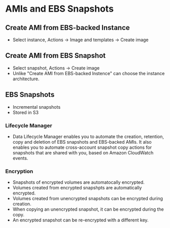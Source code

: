# AMIs and EBS Snapshots
## Create AMI from EBS-backed Instance
* Select instance, Actions -> Image and templates -> Create image 
## Create AMI from EBS Snapshot
* Select snapshot, Actions -> Create image
* Unlike "Create AMI from EBS-backed Instence" can choose the instance architecture.
## EBS Snapshots
* Incremental snapshots
* Stored in S3
### Lifecycle Manager
* Data Lifecycle Manager enables you to automate the creation, retention, copy and deletion of EBS snapshots and EBS-backed AMIs. It also enables you to automate cross-account snapshot copy actions for snapshots that are shared with you, based on Amazon CloudWatch events.
### Encryption
* Snapshots of encrypted volumes are automatocally encrypted.
* Volumes created from encrypted snapshpts are automatically encrypted.
* Volumes created from unencrypted snapshots can be encrypted during creation.
* When copying an unencrypted snapshot, it can be encrypted during the copy.
* An encrypted snapshot can be re-encrypted with a different key.

